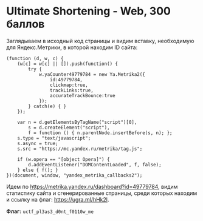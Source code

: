 # Ultimate Shortening - Web, 300 баллов
Заглядываем в исходный код страницы и видим вставку, необходимую для Яндекс.Метрики, в которой находим ID сайта:
```
(function (d, w, c) {
    (w[c] = w[c] || []).push(function() {
        try {
            w.yaCounter49779784 = new Ya.Metrika2({
                id:49779784,
                clickmap:true,
                trackLinks:true,
                accurateTrackBounce:true
            });
        } catch(e) { }
    });

    var n = d.getElementsByTagName("script")[0],
        s = d.createElement("script"),
        f = function () { n.parentNode.insertBefore(s, n); };
    s.type = "text/javascript";
    s.async = true;
    s.src = "https://mc.yandex.ru/metrika/tag.js";

    if (w.opera == "[object Opera]") {
        d.addEventListener("DOMContentLoaded", f, false);
    } else { f(); }
})(document, window, "yandex_metrika_callbacks2");
```
Идем по https://metrika.yandex.ru/dashboard?id=49779784, видим статистику сайта и сгенерированные страницы, среди которых находим и ссылку на флаг: https://ugra.ml/hHk2l. 

**Флаг:** `uctf_pl3as3_d0nt_f0110w_me`

